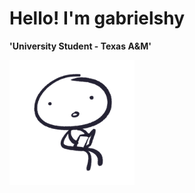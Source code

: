 # Hello! I'm gabrielshy

**'University Student - Texas A&M'**

<img src="assets/char1.png" width="200"/>
